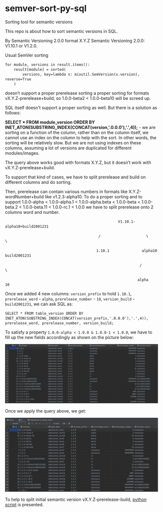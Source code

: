 # semver-sort-py-sql
Sorting tool for semantic versions

This repo is about how to sort semantic versions in SQL. 

By Semantic Versioning 2.0.0 format X.Y.Z Semantic Versioning 2.0.0: V1.10.1 or V1.2.0.

Usual SemVer sorting 
```
for module, versions in result.items():
    result[module] = sorted(
        versions, key=lambda x: mixutil.SemVersion(x.version), reverse=True
    )
```
doesn’t support a proper prerelease sorting a proper sorting for formats vX.Y.Z-prerelease+build, so 1.0.0-beta2 < 1.0.0-beta10 will be screed up.

SQL itself doesn't support a proper sorting as well. But there is a solution as follows:

**SELECT * FROM module_version ORDER BY INET_ATON(SUBSTRING_INDEX(CONCAT(version,'.0.0.0'),'.',4));** - we are sorting on a function of the column, rather than on the column itself, we cannot use an index on the column to help with the sort. In other words, the sorting will be relatively slow. But we are not using indexes on these columns, assuming a lot of versions are duplicated for different modules/images.

The query above works good with formats X.Y.Z, but it doesn’t work with vX.Y.Z-prerelease+build. 




To support that kind of cases, we have to split prerelease and build on different columns and do sorting.

Then, prerelease can contain various numbers in formats like X.Y.Z-wordNumber+build like v1.2.3-alpha10. To do a proper sorting and to support 1.0.0-alpha < 1.0.0-alpha.1 < 1.0.0-alpha.beta < 1.0.0-beta < 1.0.0-beta.2 < 1.0.0-beta.11 < 1.0.0-rc.1 < 1.0.0 we have to split prerelease onto 2 columns word and number.

 

                                                        V1.10.1-alpha10+build2001231

                                               /                     \                   \

                                              1.10.1               alpha10          build2001231

                                                                  /        \

                                                                 alpha      10

Once we added 4 new columns: 
``version_prefix`` to hold ``1.10.1``, ``prerelease_word`` - ``alpha``,  ``prerelease_number`` - ``10``,  ``version_build`` - ``build2001231``,
we can ask SQL as:

```
SELECT * FROM table_version ORDER BY INET_ATON(SUBSTRING_INDEX(CONCAT(version_prefix,'.0.0.0'),'.',4)), prerelease_word, prerelease_number, version_build;
```


To satisfy a property ``1.0.0-alpha < 1.0.0 & 1.0.0-1 < 1.0.0``, we have to fill up the new fields accordingly as shown on the picture below:

![Picture](https://github.com/kotsky/semver-sort-py-sql/blob/main/pics/initial_table.png)

Once we apply the query above, we get:

![Picture](https://github.com/kotsky/semver-sort-py-sql/blob/main/pics/sorted_table.png)

To help to split initial semantic version vX.Y.Z-prerelease-build, [python script]((https://github.com/kotsky/semver-sort-py-sql/blob/master/parsing_script.py)) is presented.